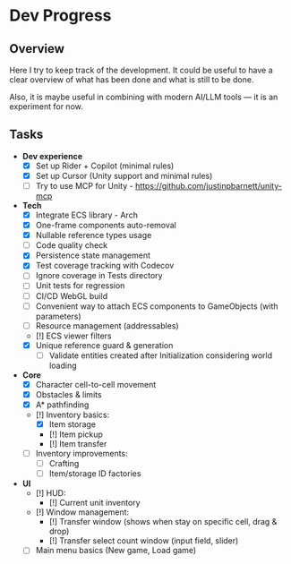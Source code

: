 ﻿# Dev Progress

## Overview

Here I try to keep track of the development.
It could be useful to have a clear overview of what has been done and what is still to be done.

Also, it is maybe useful in combining with modern AI/LLM tools — it is an experiment for now.

## Tasks

- **Dev experience**
  - [x] Set up Rider + Copilot (minimal rules)
  - [x] Set up Cursor (Unity support and minimal rules)
  - [ ] Try to use MCP for Unity - https://github.com/justinpbarnett/unity-mcp

- **Tech**
  - [x] Integrate ECS library - Arch
  - [x] One-frame components auto-removal
  - [x] Nullable reference types usage
  - [ ] Code quality check
  - [x] Persistence state management
  - [x] Test coverage tracking with Codecov
  - [ ] Ignore coverage in Tests directory
  - [ ] Unit tests for regression
  - [ ] CI/CD WebGL build
  - [ ] Convenient way to attach ECS components to GameObjects (with parameters)
  - [ ] Resource management (addressables)
  - [!] ECS viewer filters
  - [x] Unique reference guard & generation
    - [ ] Validate entities created after Initialization considering world loading

- **Core**
  - [x] Character cell-to-cell movement
  - [x] Obstacles & limits
  - [x] A* pathfinding
  - [!] Inventory basics:
    - [x] Item storage
    - [!] Item pickup
    - [!] Item transfer
  - [ ] Inventory improvements:
    - [ ] Crafting
    - [ ] Item/storage ID factories
  
- **UI**
  - [!] HUD:
    - [!] Current unit inventory 
  - [!] Window management:
    -  [!] Transfer window (shows when stay on specific cell, drag & drop)
    -  [!] Transfer select count window (input field, slider)
  - [ ] Main menu basics (New game, Load game)